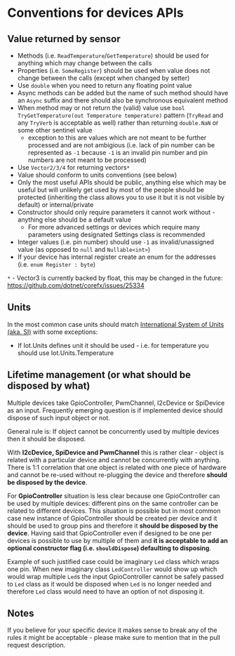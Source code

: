 # Conventions for devices APIs

## Value returned by sensor

- Methods (i.e. `ReadTemperature`/`GetTemperature`) should be used for anything which may change between the calls
- Properties (i.e. `SomeRegister`) should be used when value does not change between the calls (except when changed by setter)
- Use `double` when you need to return any floating point value
- Async methods can be added but the name of such method should have an `Async` suffix and there should also be synchronous equivalent method
- When method may or not return the (valid) value use `bool TryGetTemperature(out Temperature temperature)` pattern (`TryRead` and any `TryVerb` is acceptable as well) rather than returning `double.NaN` or some other sentinel value
  - exception to this are values which are not meant to be further processed and are not ambigious (i.e. lack of pin number can be represented as `-1` because `-1` is an invalid pin number and pin numbers are not meant to be processed)
- Use `Vector2/3/4` for returning vectors`*`
- Value should conform to units conventions (see below)
- Only the most useful APIs should be public, anything else which may be useful but will unlikely get used by most of the people should be protected (inheriting the class allows you to use it but it is not visible by default) or internal/private
- Constructor should only require parameters it cannot work without - anything else should be a default value
  - For more advanced settings or devices which require many parameters using designated Settings class is recommended
- Integer values (i.e. pin number) should use `-1` as invalid/unassigned value (as opposed to `null` and `Nullable<int>`)
- If your device has internal register create an enum for the addresses (i.e. `enum Register : byte`)

`*` -  Vector3 is currently backed by float, this may be changed in the future: https://github.com/dotnet/corefx/issues/25334

## Units

In the most common case units should match [International System of Units (aka. SI)](https://en.wikipedia.org/wiki/International_System_of_Units) with some exceptions:

- If Iot.Units defines unit it should be used - i.e. for temperature you should use Iot.Units.Temperature

## Lifetime management (or what should be disposed by what)

Multiple devices take GpioController, PwmChannel, I2cDevice or SpiDevice as an input.
Frequently emerging question is if implemented device should dispose of such input object or not.

General rule is: If object cannot be concurrently used by multiple devices then it should be disposed.

With **I2cDevice, SpiDevice and PwmChannel** this is rather clear - object is related with a particular device and cannot be concurrently with anything. There is 1:1 correlation that one object is related with one piece of hardware and cannot be re-used without re-plugging the device and therefore **should be disposed by the device**.

For **GpioController** situation is less clear because one GpioController can be used by multiple devices: different pins on the same controller can be related to different devices. This situation is possible but in most common case new instance of GpioController should be created per device and it should be used to group pins and therefore it **should be disposed by the device**. Having said that GpioController even if designed to be one per devices is possible to use by multiple of them and **it is acceptable to add an optional constructor flag (i.e. `shouldDispose`) defaulting to disposing**.

Example of such justified case could be imaginary `Led` class which wraps one pin. When new imaginary class `LedController` would show up which would wrap multiple `Led`s the input GpioController cannot be safely passed to `Led` class as it would be disposed when `Led` is no longer needed and therefore `Led` class would need to have an option of not disposing it.


## Notes

If you believe for your specific device it makes sense to break any of the rules it might be acceptable - please make sure to mention that in the pull request description.
